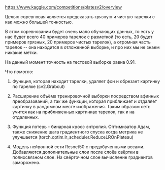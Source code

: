 https://www.kaggle.com/competitions/platesv2/overview

Целью соревновая является предсказать грязную и чистую тарелки с как можно большей точностью.

В этом соревновании будет очень мало обучающих данных, то есть у нас будет всего 40 примеров тарелок с разметкой (то есть, 20 будет примеров грязных, 20 примеров чистых тарелок), а огромная часть тарелок -- она находится в отложенной выборке, и про них мы не знаем никакие метки. 

На данный момент точность на тестовой выборке равна 0.91.

Что помогло:

1) Функция, которая находит тарелки, удаляет фон и обрезает картинку по тарелке (cv2.Grabcut)
2) Расширение объёма тренировочной выборки посредством афинных преобразований, а так же функции, которая приближает и отдаляет картинку в рандомном месте изображения. Таким образом сеть учится как на приближенных картинках тарелок, так и на отдаленных.

3) Функция потерь - бинарная кросс энтропия. Оптимизатор Адам, также снижение шага градиентного спуска когда метрика не улучшается (torch.optim.lr_scheduler.ReduceLROnPlateau)

4) Модель нейронной сети Resnet50 с предобученными весами. Добавляются дополнительные слои после слоёв свёртки в полносвязном слое. На свёрточном слое вычисление градиентов заморожено.
